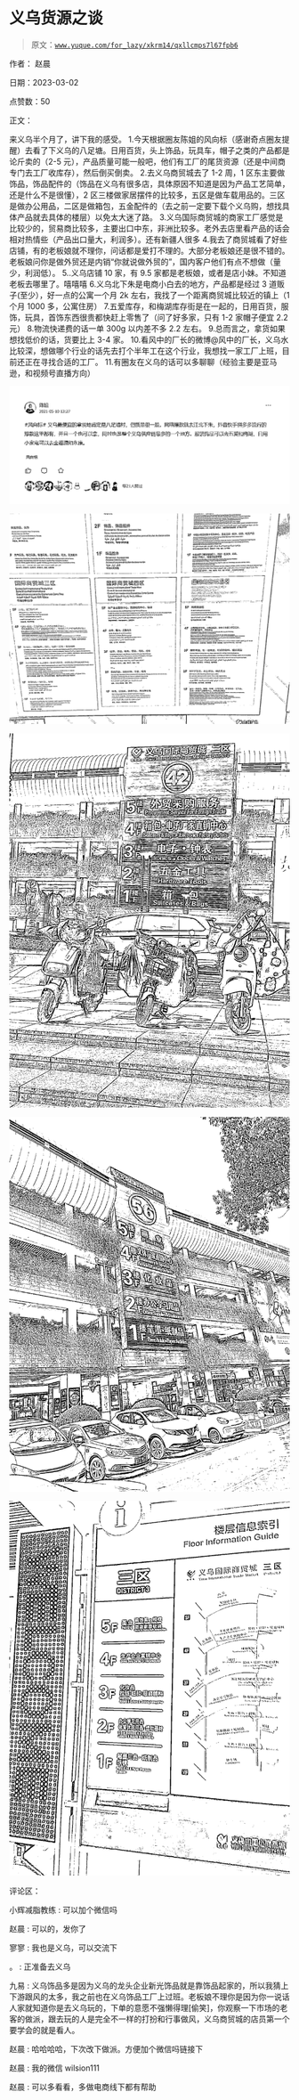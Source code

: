 # 义乌货源之谈

> 原文：[`www.yuque.com/for_lazy/xkrm14/qxllcmps7l67fpb6`](https://www.yuque.com/for_lazy/xkrm14/qxllcmps7l67fpb6)



作者： 赵晨 

日期：2023-03-02 

点赞数：50 

正文： 

来义乌半个月了，讲下我的感受。 1.今天根据圈友陈姐的风向标（感谢奇点圈友提醒）去看了下义乌的八足塘。日用百货，头上饰品，玩具车，帽子之类的产品都是论斤卖的（2-5 元），产品质量可能一般吧，他们有工厂的尾货资源（还是中间商专门去工厂收库存），然后倒买倒卖。 2.去义乌商贸城去了 1-2 周，1 区东主要做饰品，饰品配件的（饰品在义乌有很多店，具体原因不知道是因为产品工艺简单，还是什么不是很懂），2 区三楼做家居摆件的比较多，五区是做车载用品的。三区是做办公用品，二区是做箱包，五金配件的（去之前一定要下载个义乌购，想找具体产品就去具体的楼层）以免太大迷了路。 3.义乌国际商贸城的商家工厂感觉是比较少的，贸易商比较多，主要出口中东，非洲比较多。老外去店里看产品的话会相对热情些（产品出口量大，利润多）。还有新疆人很多 4.我去了商贸城看了好些店铺，有的老板娘就不理你，问话都是爱打不理的。大部分老板娘还是很不错的。老板娘问你是做外贸还是内销“你就说做外贸的”，国内客户他们有点不想做（量少，利润低）。 5..义乌店铺 10 家，有 9.5 家都是老板娘，或者是店小妹。不知道老板去哪里了。嘻嘻嘻 6.义乌北下朱是电商小白去的地方，产品都是经过 3 道贩子(至少），好一点的公寓一个月 2k 左右，我找了一个距离商贸城比较近的镇上（1 个月 1000 多，公寓住房） 7.五爱库存，和梅湖库存街是在一起的，日用百货，服饰，玩具，首饰东西很贵都快赶上零售了（问了好多家，只有 1-2 家帽子便宜 2.2 元） 8.物流快递费的话一单 300g 以内差不多 2.2 左右。 9.总而言之，拿货如果想找低价的话，货要比上 3-4 家。 10.看风中的厂长的微博@风中的厂长，义乌水比较深，想做哪个行业的话先去打个半年工在这个行业，我想找一家工厂上班，目前还正在寻找合适的工厂。 11.有圈友在义乌的话可以多聊聊（经验主要是亚马逊，和视频号直播方向） 

![](img/be95244ec00d1eb3da6a3f5cef1f3161.png)  

![](img/05eb9ee1b44d896b91dabdd3005dbd36.png)  

![](img/6c0da4a10e40bda146eab41a54f64a57.png)  

![](img/17e77ac789367b033132f6149a871418.png)  

![](img/e27acc578768000ccc50cac5920b7efc.png)  

评论区： 

小辉减脂教练 : 可以加个微信吗 

赵晨 : 可以的，发你了 

寥寥 : 我也是义乌，可以交流下 

。 : 正准备去义乌 

九易 : 义乌饰品多是因为义乌的龙头企业新光饰品就是靠饰品起家的，所以我猜上下游跟风的太多，我之前也在义乌饰品工厂上过班。老板娘不理你是因为你一说话人家就知道你是去义乌玩的，下单的意愿不强懒得理[偷笑]，你观察一下市场的老客的做派，跟去玩的人是完全不一样的打扮和行事做风，义乌商贸城的店员第一个要学会的就是看人。 

赵晨 : 哈哈哈哈，下次改下做派。方便加个微信吗链接下 

赵晨 : 我的微信 wilsion111 

赵晨 : 可以多看看，多做电商线下都有帮助 

